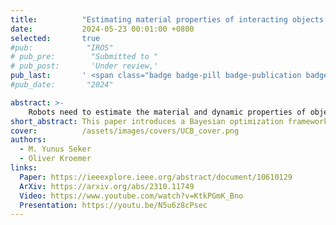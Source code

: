 ```yaml
---
title:          "Estimating material properties of interacting objects using Sum-GP-UCB"
date:           2024-05-23 00:01:00 +0800
selected:       true
#pub:            "IROS"
# pub_pre:        "Submitted to "
# pub_post:       'Under review,'
pub_last:       ' <span class="badge badge-pill badge-publication badge-success">ICRA 2024 - Accepted</span> '
#pub_date:       "2024"

abstract: >-
    Robots need to estimate the material and dynamic properties of objects from observations in order to simulate them accurately. We present a Bayesian optimization approach to identifying the material property parameters of objects based on a set of observations. Our focus is on estimating these properties based on observations of scenes with different sets of interacting objects. We propose an approach that exploits the structure of the reward function by modeling the reward for each observation separately and using only the parameters of the objects in that scene as inputs. The resulting lower-dimensional models generalize better over the parameter space, which in turn results in a faster optimization. To speed up the optimization process further, and reduce the number of simulation runs needed to find good parameter values, we also propose partial evaluations of the reward function, wherein the selected parameters are only evaluated on a subset of real world evaluations. The approach was successfully evaluated on a set of scenes with a wide range of object interactions, and we showed that our method can effectively perform incremental learning without resetting the rewards of the gathered observations.
short_abstract: This paper introduces a Bayesian optimization framework to estimate object material properties from observed interactions. By modeling each observation independently and focusing only on relevant object parameters, the method achieves faster, more generalizable optimization. It further improves efficiency through partial reward evaluations, enabling robust and incremental learning across diverse real-world scenes.
cover:          /assets/images/covers/UCB_cover.png
authors:
  - M. Yunus Seker
  - Oliver Kroemer
links:
  Paper: https://ieeexplore.ieee.org/abstract/document/10610129
  ArXiv: https://arxiv.org/abs/2310.11749
  Video: https://www.youtube.com/watch?v=KtkPGmK_Bno
  Presentation: https://youtu.be/N5u6z8cPsec
---
```

